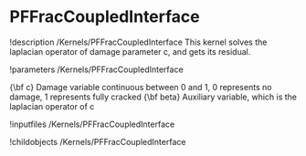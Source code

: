 <!-- MOOSE Documentation Stub: Remove this when content is added. -->

# PFFracCoupledInterface
!description /Kernels/PFFracCoupledInterface
This kernel solves the laplacian operator of damage parameter c, and gets its residual.

!parameters /Kernels/PFFracCoupledInterface

{\bf c} Damage variable continuous between 0 and 1, 0 represents no damage, 1 represents fully cracked
{\bf beta} Auxiliary variable, which is the laplacian operator of c

!inputfiles /Kernels/PFFracCoupledInterface

!childobjects /Kernels/PFFracCoupledInterface
